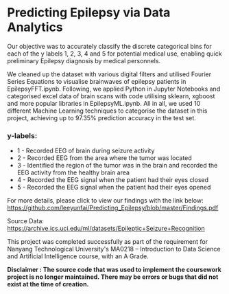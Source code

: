 # Predicting Epilepsy via Data Analytics
Our objective was to accurately classify the discrete categorical bins for each of the y labels 1, 2, 3, 4 and 5 for potential medical use, enabling quick preliminary Epilepsy diagnosis by medical personnels. 

We cleaned up the dataset with various digital filters and utilised Fourier Series Equations to visualise brainwaves of epilepsy patients in EpilepsyFFT.ipynb. Following, we applied Python in Jupyter Notebooks and categorised excel data of brain scans with code utilising sklearn, xgboost and more popular libraries in EpilepsyML.ipynb. All in all, we used 10 different Machine Learning techniques to categorise the dataset in this project, achieving up to 97.35% prediction accuracy in the test set.


### y-labels:
- 1 - Recorded EEG of brain during seizure activity
- 2 - Recorded EEG from the area where the tumor was located
- 3 - Identified the region of the tumor was in the brain and recorded the EEG activity from the healthy brain area
- 4 - Recorded the EEG signal when the patient had their eyes closed
- 5 - Recorded the EEG signal when the patient had their eyes opened


For more details, please click to view our findings with the link below:
https://github.com/leeyunfai/Predicting_Epilepsy/blob/master/Findings.pdf

Source Data: https://archive.ics.uci.edu/ml/datasets/Epileptic+Seizure+Recognition

This project was completed successfully as part of the requirement for Nanyang Technological University's MA0218 – Introduction to Data Science and Artificial Intelligence course, with an A Grade. 

**Disclaimer : The source code that was used to implement the coursework project is no longer maintained. There may be errors or bugs that did not exist at the time of creation.**
